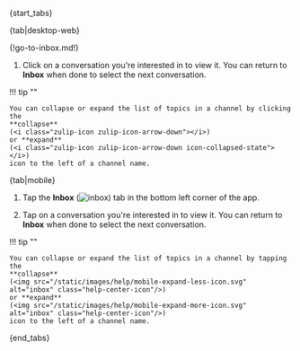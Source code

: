 {start_tabs}

{tab|desktop-web}

{!go-to-inbox.md!}

1. Click on a conversation you're interested in to view it. You can return to
   **Inbox** when done to select the next conversation.

!!! tip ""

    You can collapse or expand the list of topics in a channel by clicking the
    **collapse**
    (<i class="zulip-icon zulip-icon-arrow-down"></i>)
    or **expand**
    (<i class="zulip-icon zulip-icon-arrow-down icon-collapsed-state"></i>)
    icon to the left of a channel name.

{tab|mobile}

1. Tap the **Inbox**
   (<img src="/static/images/help/mobile-inbox-icon.svg" alt="inbox" class="help-center-icon"/>)
   tab in the bottom left corner of the app.

2. Tap on a conversation you're interested in to view it. You can return to
   **Inbox** when done to select the next conversation.

!!! tip ""

    You can collapse or expand the list of topics in a channel by tapping the
    **collapse**
    (<img src="/static/images/help/mobile-expand-less-icon.svg" alt="inbox" class="help-center-icon"/>)
    or **expand**
    (<img src="/static/images/help/mobile-expand-more-icon.svg" alt="inbox" class="help-center-icon"/>)
    icon to the left of a channel name.

{end_tabs}

